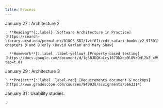 ```yaml
---
title: Process
---
```


January 27
: Architecture 2

    : **Reading**{:.label} [Software Architecture in Practice] (https://search-library.ucsd.edu/permalink/01UCS_SDI/1vtf07t/cdi_safari_books_v2_9780136885979), chapters 3 and 8 only (David Garlan and Mary Shaw)

      **Homework**{:.label .label-yellow} [Property-based testing](https://docs.google.com/document/d/1gSBJDQKaLcy167DkXcp9lOVzQHl2kZ_xMS4Pew47uL8/edit?tab=t.0)

January 29
: Architecture 3

    : **Project**{:.label .label-red} [Requirements document & mockups](https://www.gradescope.com/courses/940938/assignments/5663314)

January 31
: Usability studies.

    :

